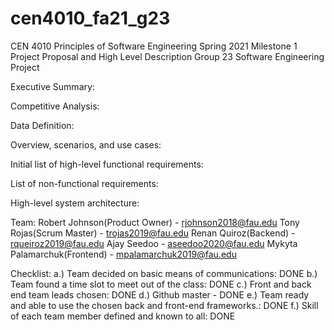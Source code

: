 # cen4010_fa21_g23

CEN 4010 Principles of Software Engineering Spring 2021
Milestone 1 Project Proposal and High Level Description
Group 23 Software Engineering Project

Executive Summary:

Competitive Analysis:

Data Definition:

Overview, scenarios, and use cases:

Initial list of high-level functional requirements:

List of non-functional requirements:

High-level system architecture:

Team:
Robert Johnson(Product Owner) - rjohnson2018@fau.edu
Tony Rojas(Scrum Master) - trojas2019@fau.edu
Renan Quiroz(Backend) - rqueiroz2019@fau.edu
Ajay Seedoo - aseedoo2020@fau.edu
Mykyta Palamarchuk(Frontend) - mpalamarchuk2019@fau.edu

Checklist:
a.) Team decided on basic means of communications: DONE
b.) Team found a time slot to meet out of the class: DONE
c.) Front and back end team leads chosen: DONE
d.) Github master - DONE
e.) Team ready and able to use the chosen back and front-end frameworks.: DONE
f.) Skill of each team member defined and known to all: DONE

